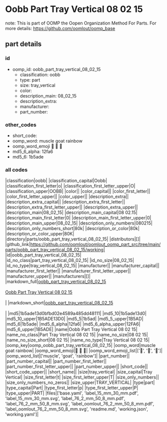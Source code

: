 # Oobb Part Tray Vertical 08 02 15  

note: This is part of OOMP the Oopen Organization Method For Parts. For more details: https://github.com/oomlout/oomp_base

##  part details





### id
* oomp_id: oobb_part_tray_vertical_08_02_15
  * classification: oobb
  * type: part
  * size: tray_vertical
  * color: 
  * description_main: 08_02_15
  * description_extra: 
  * manufacturer: 
  * part_number: 

### other_codes
* short_code: 
* oomp_word: muscle goat rainbow
* oomp_word_emoji :muscle: :goat: :rainbow:
* md5_6_alpha: 12fa6
* md5_6: 1b5ade

### all codes 
|classification|oobb|
|classification_capital|Oobb|
|classification_first_letter|o|
|classification_first_letter_upper|O|
|classification_upper|OOBB|
|color||
|color_capital||
|color_first_letter||
|color_first_letter_upper||
|color_upper||
|description_extra||
|description_extra_capital||
|description_extra_first_letter||
|description_extra_first_letter_upper||
|description_extra_upper||
|description_main|08_02_15|
|description_main_capital|08 02.15|
|description_main_first_letter|0|
|description_main_first_letter_upper|0|
|description_main_upper|08_02_15|
|description_only_numbers|080215|
|description_only_numbers_short|80k|
|description_or_color|80k|
|description_or_color_upper|80K|
|directory|parts/oobb_part_tray_vertical_08_02_15|
|distributors|[]|
|github_link|https://github.com/oomlout/oomlout_oomp_part_src/tree/main/parts/oobb_part_tray_vertical_08_02_15/working|
|id|oobb_part_tray_vertical_08_02_15|
|id_no_class|part_tray_vertical_08_02_15|
|id_no_size|08_02_15|
|id_no_type|tray_vertical_08_02_15|
|manufacturer||
|manufacturer_capital||
|manufacturer_first_letter||
|manufacturer_first_letter_upper||
|manufacturer_upper||
|manufacturers|[]|
|markdown_full|[oobb_part_tray_vertical_08_02_15](https://github.com/oomlout/oomlout_oomp_part_src/tree/main/parts/oobb_part_tray_vertical_08_02_15/working)<br>[](https://github.com/oomlout/oomlout_oomp_part_src/tree/main/parts/oobb_part_tray_vertical_08_02_15/working)<br>[Oobb Part Tray Vertical 08 02 15](https://github.com/oomlout/oomlout_oomp_part_src/tree/main/parts/oobb_part_tray_vertical_08_02_15/working)<br><br>|
|markdown_short|[oobb_part_tray_vertical_08_02_15](https://github.com/oomlout/oomlout_oomp_part_src/tree/main/parts/oobb_part_tray_vertical_08_02_15/working)<br><br>|
|md5|1b5ade13d0bfbd02e4589a485dd48111|
|md5_10|1b5ade13d0|
|md5_10_upper|1B5ADE13D0|
|md5_5|1b5ad|
|md5_5_upper|1B5AD|
|md5_6|1b5ade|
|md5_6_alpha|12fa6|
|md5_6_alpha_upper|12FA6|
|md5_6_upper|1B5ADE|
|name|Oobb Part Tray Vertical 08 02 15|
|name_no_class|Part Tray Vertical 08 02 15|
|name_no_size|08 02 15|
|name_no_size_short|08 02 15|
|name_no_type|Tray Vertical 08 02 15|
|oomp_key|oomp_oobb_part_tray_vertical_08_02_15|
|oomp_word|muscle goat rainbow|
|oomp_word_emoji|:muscle: :goat: :rainbow:|
|oomp_word_emoji_list|[':muscle:', ':goat:', ':rainbow:']|
|oomp_word_list|['muscle', 'goat', 'rainbow']|
|part_number||
|part_number_capital||
|part_number_first_letter||
|part_number_first_letter_upper||
|part_number_upper||
|short_code||
|short_code_upper||
|short_name||
|size|tray_vertical|
|size_capital|Tray Vertical|
|size_first_letter|t|
|size_first_letter_upper|T|
|size_only_numbers||
|size_only_numbers_no_zeros||
|size_upper|TRAY_VERTICAL|
|type|part|
|type_capital|Part|
|type_first_letter|p|
|type_first_letter_upper|P|
|type_upper|PART|
|files|['base.yaml', 'label_15_mm_30_mm.pdf', 'label_15_mm_30_mm.svg', 'label_76_2_mm_50_8_mm.pdf', 'label_76_2_mm_50_8_mm.svg', 'label_oomlout_76_2_mm_50_8_mm.pdf', 'label_oomlout_76_2_mm_50_8_mm.svg', 'readme.md', 'working.json', 'working.yaml']|
